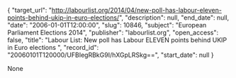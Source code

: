 {
  "target_url": "http://labourlist.org/2014/04/new-poll-has-labour-eleven-points-behind-ukip-in-euro-elections/", 
  "description": null, 
  "end_date": null, 
  "date": "2006-01-01T12:00:00", 
  "slug": 10846, 
  "subject": "European Parliament Elections 2014", 
  "publisher": "labourlist.org", 
  "open_access": false, 
  "title": "Labour List: New poll has Labour ELEVEN points behind UKIP in Euro elections ", 
  "record_id": "20060101T120000/UFBIegRBkG9I/hXGpLRSkg==", 
  "start_date": null
}

None